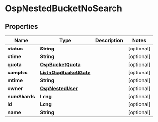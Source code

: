 # OspNestedBucketNoSearch

## Properties
Name | Type | Description | Notes
------------ | ------------- | ------------- | -------------
**status** | **String** |  |  [optional]
**ctime** | **String** |  |  [optional]
**quota** | [**OspBucketQuota**](OspBucketQuota.md) |  |  [optional]
**samples** | [**List&lt;OspBucketStat&gt;**](OspBucketStat.md) |  |  [optional]
**mtime** | **String** |  |  [optional]
**owner** | [**OspNestedUser**](OspNestedUser.md) |  |  [optional]
**numShards** | **Long** |  |  [optional]
**id** | **Long** |  |  [optional]
**name** | **String** |  |  [optional]
